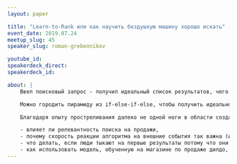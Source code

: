 ```yaml
---
layout: paper

title: "Learn-to-Rank или как научить бездушную машину хорошо искать"
event_date: 2019.07.24
meetup_slug: 45
speaker_slug: roman-grebennikov

youtube_id:
speakerdeck_direct:
speakerdeck_id:

about: |
    Ввел поисковый запрос - получил идеальный список результатов, чего уж тут проще? Но ведь сам текст поискового запроса это далеко не единственное, что может быть известно в момент нажатия на кнопку "поиск": разные люди в разном контексте могут быть заинтересованы совсем в разных вещах, даже если ввели одно и то же.

    Можно городить пирамиду из if-else-if-else, чтобы получить идеальное ранжирование результатов в вакууме, а можно послушать этот доклад, в котором мы обсудим алгоритмы Learn-to-Rank, позволяющие обучить бездушную машину неявным зависимостям в поведении пользователей и ранжировать по-разному в зависимости от текущего контекста.

    Благодаря опыту простреливания далеко не одной ноги в области создания поисковой системы для 1500 онлайн-магазинов, мы ответим на следующие вопросы:

    - влияет ли релевантность поиска на продажи,
    - почему скорость реакции алгоритма на внешние события так важна (и как её уменьшить, если ты не гугл),
    - что делать, если люди тыкают на первые результаты потому что они первые, а не потому что они хорошие,
    - как использовать модель, обученную на магазине по продаже дилдо, для ранжирования товаров в магазине детских игрушек?.
---
```

